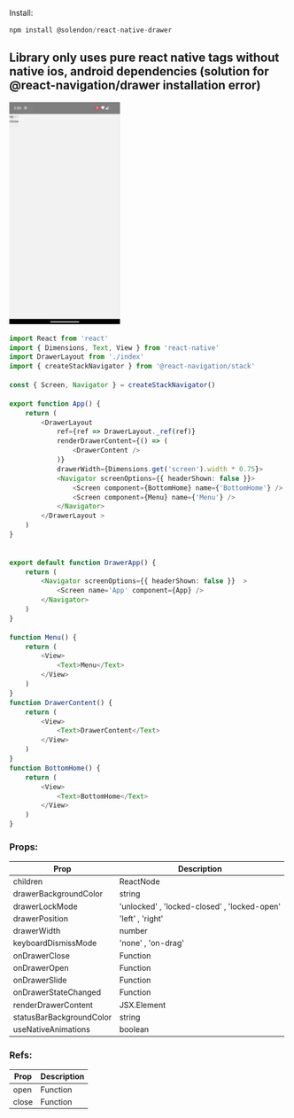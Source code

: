 Install:

```js
npm install @solendon/react-native-drawer
```
## Library only uses pure react native tags without native ios, android dependencies (solution for @react-navigation/drawer installation error)
<img  width="200" height="401" src="https://github.com/solendon/react-native-drawer/blob/master/image.gif">

```ts
import React from 'react'
import { Dimensions, Text, View } from 'react-native'
import DrawerLayout from './index'
import { createStackNavigator } from '@react-navigation/stack'

const { Screen, Navigator } = createStackNavigator()

export function App() {
    return (
        <DrawerLayout
            ref={ref => DrawerLayout._ref(ref)}
            renderDrawerContent={() => (
                <DrawerContent />
            )}
            drawerWidth={Dimensions.get('screen').width * 0.75}>
            <Navigator screenOptions={{ headerShown: false }}>
                <Screen component={BottomHome} name={'BottomHome'} />
                <Screen component={Menu} name={'Menu'} />
            </Navigator>
        </DrawerLayout >
    )
}


export default function DrawerApp() {
    return (
        <Navigator screenOptions={{ headerShown: false }}  >
            <Screen name='App' component={App} />
        </Navigator>
    )
}

function Menu() {
    return (
        <View>
            <Text>Menu</Text>
        </View>
    )
}
function DrawerContent() {
    return (
        <View>
            <Text>DrawerContent</Text>
        </View>
    )
}
function BottomHome() {
    return (
        <View>
            <Text>BottomHome</Text>
        </View>
    )
}

```

### Props:

| Prop                     | Description                                  |
| ------------------------ | -------------------------------------------- |
| children                 | ReactNode                                    |
| drawerBackgroundColor    | string                                       |
| drawerLockMode           | 'unlocked' , 'locked-closed' , 'locked-open' |
| drawerPosition           | 'left' , 'right'                             |
| drawerWidth              | number                                       |
| keyboardDismissMode      | 'none' , 'on-drag'                           |
| onDrawerClose            | Function                                     |
| onDrawerOpen             | Function                                     |
| onDrawerSlide            | Function                                     |
| onDrawerStateChanged     | Function                                     |
| renderDrawerContent      | JSX.Element                                  |
| statusBarBackgroundColor | string                                       |
| useNativeAnimations      | boolean                                      |

### Refs:

| Prop  | Description |
| ----- | ----------- |
| open  | Function    |
| close | Function    |
